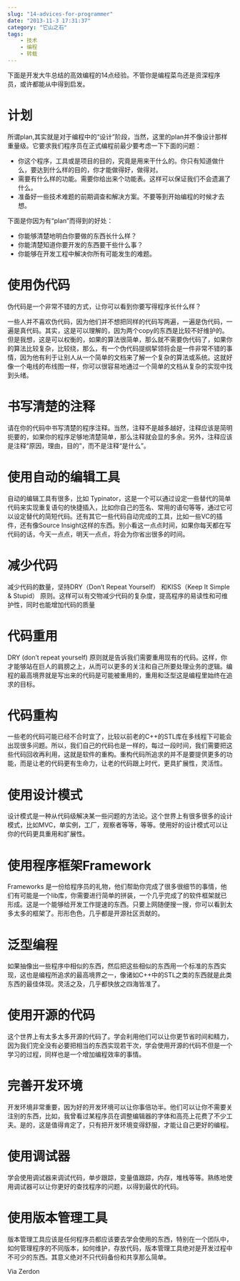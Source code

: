 ```yaml
---
slug: "14-advices-for-programmer"
date: "2013-11-3 17:31:37"
category: "它山之石"
tags:
    - 技术
    - 编程
    - 转载
---
```

下面是开发大牛总结的高效编程的14点经验。不管你是编程菜鸟还是资深程序员，或许都能从中得到启发。

[](#计划 "计划")计划
==============

所谓plan,其实就是对于编程中的“设计”阶段，当然，这里的plan并不像设计那样重量级。它要求我们程序员在正式编程前最少要考虑一下下面的问题：

-   你这个程序，工具或是项目的目的，究竟是用来干什么的。你只有知道做什么，要达到什么样的目的，你才能做得好，做得对。
-   需要有什么样的功能。需要你给出来个功能表。这样可以保证我们不会遗漏了什么。
-   准备好一些技术难题的前期调查和解决方案。不要等到开始编程的时候才去想。

下面是你因为有“plan”而得到的好处：

-   你能够清楚地明白你要做的东西长什么样？
-   你能清楚知道你要开发的东西要干些什么事？
-   你能够在开发工程中解决你所有可能发生的难题。

[](#使用伪代码 "使用伪代码")使用伪代码
=======================

伪代码是一个非常不错的方式，让你可以看到你要写得程序长什么样？

一些人并不喜欢伪代码，因为他们并不想把同样的代码写两遍，一遍是伪代码，一遍是真代码。其实，这是可以理解的，因为两个copy的东西是比较不好维护的。但是我想，这是可以权衡的，如果的算法很简单，那么就不需要伪代码了，如果你的算法比较复杂，比较绕，那么，有一个伪代码提纲挈领将会是一件非常不错的事情，因为他有利于让别人从一个简单的文档来了解一个复杂的算法或系统。这就好像一个电线的布线图一样，你可以很容易地通过一个简单的文档从复杂的实现中找到头绪。

[](#书写清楚的注释 "书写清楚的注释")书写清楚的注释
=============================

请在你的代码中书写清楚的程序注释。当然，注释不是越多越好，注释应该是简明扼要的，如果你的程序足够地清楚简单，那么注释就会显的多余。另外，注释应该是注释“原因，理由，目的”，而不是注释“是什么”。

[](#使用自动的编辑工具 "使用自动的编辑工具")使用自动的编辑工具
===================================

自动的编辑工具有很多，比如 Typinator，这是一个可以通过设定一些替代的简单代码来实现重复语句的快捷插入，比如你自己的签名、常用的语句等等，通过它可以设定替代的简短代码。还有其它一些代码自动完成的工具，比如一些VC的插件，还有像Source Insight这样的东西。别小看这一点点时间，如果你每天都在写代码的话，今天一点点，明天一点点，将会为你省出很多的时间。

[](#减少代码 "减少代码")减少代码
====================

减少代码的数量，坚持DRY（Don’t Repeat Yourself） 和KISS（Keep It Simple & Stupid） 原则。这样可以有交物减少代码的复杂度，提高程序的易读性和可维护性，同时也能增加代码的质量

[](#代码重用 "代码重用")代码重用
====================

DRY (don’t repeat yourself) 原则就是告诉我们需要重用现有的代码。这样，你才能够站在巨人的肩膀之上，从而可以更多的关注和自己所要处理业务的逻辑。编程的最高境界就是写出来的代码是可能被重用的，重用和泛型这是编程里始终在追求的目标。

[](#代码重构 "代码重构")代码重构
====================

一些老的代码可能已经不合时宜了，比较以前老的C++的STL库在多线程下可能会出现很多问题。所以，我们自己的代码也是一样的，每过一段时间，我们需要把这些代码回收再利用，这就是软件的重构。重构代码所追求的并不是要提供更多的功能，而是让老的代码更有生命力，让老的代码跟上时代，更具扩展性，灵活性。

[](#使用设计模式 "使用设计模式")使用设计模式
==========================

设计模式是一种从代码级解决某一些问题的方法论。这个世界上有很多很多的设计模式，比如MVC，单实例，工厂，观察者等等，等等。使用好的设计模式可以让你的代码更具重用和扩展性。

[](#使用程序框架Framework "使用程序框架Framework")使用程序框架Framework
=====================================================

Frameworks 是一份给程序员的礼物，他们帮助你完成了很多很细节的事情，他们有可能是一个lib库，你需要进行简单的拼装，一个几乎完成了的软件框架就已形成。这是一个能够给开发工作提速的东西。只要上网随便搜一搜，你可以看到太多太多的框架了。形形色色，几乎都是开源社区贡献的。

[](#泛型编程 "泛型编程")泛型编程
====================

如果抽像出一些程序中相似的东西，然后把这些相似的东西用一个标准的东西实现，这也是编程所追求的最高境界之一，像诸如C++中的STL之类的东西就是此类东西的最佳体现。灵活之及，几乎都快放之四海皆准了。

[](#使用开源的代码 "使用开源的代码")使用开源的代码
=============================

这个世界上有太多太多开源的代码了。学会利用他们可以让你更节省时间和精力，因为我们完全没有必要把相当的东西实现若干次，学会使用开源的代码不但是一个学习的过程，同样也是一个增加编程效率的事情。

[](#完善开发环境 "完善开发环境")完善开发环境
==========================

开发环境非常重要，因为好的开发环境可以让你事倍功半。他们可以让你不需要关注别的东西，比如，我曾看过某程序员在调整编辑器的字体和高亮上花费了不少工夫。是的，这是值得肯定了，只有把开发环境变得舒服，才能让自己更好的编程。

[](#使用调试器 "使用调试器")使用调试器
=======================

学会使用调试器来调试代码，单步跟踪，变量值跟踪，内存，堆栈等等。熟练地使用调试器可以让你更好的查找程序的问题，以得到最优的代码。

[](#使用版本管理工具 "使用版本管理工具")使用版本管理工具
================================

版本管理工具应该是任何程序员都应该要去学会使用的东西，特别在一个团队中，如何管理程序的不同版本，如何维护，存放代码，版本管理工具绝对是开发过程中不可少的东西。其意义绝对不只代码备份和共享那么简单。

Via Zerdon